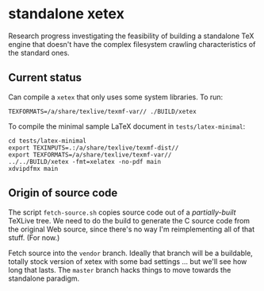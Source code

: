 standalone xetex
================

Research progress investigating the feasibility of building a standalone TeX
engine that doesn't have the complex filesystem crawling characteristics of
the standard ones.


Current status
--------------

Can compile a `xetex` that only uses some system libraries. To run:

```
TEXFORMATS=/a/share/texlive/texmf-var// ./BUILD/xetex
```

To compile the minimal sample LaTeX document in `tests/latex-minimal`:

```
cd tests/latex-minimal
export TEXINPUTS=.:/a/share/texlive/texmf-dist//
export TEXFORMATS=/a/share/texlive/texmf-var//
../../BUILD/xetex -fmt=xelatex -no-pdf main
xdvipdfmx main
```


Origin of source code
---------------------

The script `fetch-source.sh` copies source code out of a *partially-built*
TeXLive tree. We need to do the build to generate the C source code from the
original Web source, since there's no way I'm reimplementing all of that
stuff. (For now.)

Fetch source into the `vendor` branch. Ideally that branch will be a
buildable, totally stock version of xetex with some bad settings ... but we'll
see how long that lasts. The `master` branch hacks things to move towards the
standalone paradigm.
